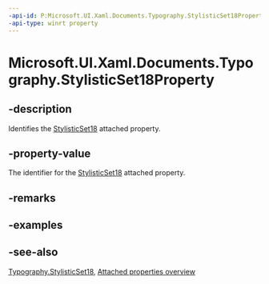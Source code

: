 ```yaml
---
-api-id: P:Microsoft.UI.Xaml.Documents.Typography.StylisticSet18Property
-api-type: winrt property
---
```


<!-- Property syntax
public Windows.UI.Xaml.DependencyProperty StylisticSet18Property { get; }
-->

# Microsoft.UI.Xaml.Documents.Typography.StylisticSet18Property

## -description
Identifies the [StylisticSet18](typography_stylisticset18.md) attached property.

## -property-value
The identifier for the [StylisticSet18](typography_stylisticset18.md) attached property.

## -remarks

## -examples

## -see-also

[Typography.StylisticSet18](typography_stylisticset18.md), [Attached properties overview](/windows/uwp/xaml-platform/attached-properties-overview)
